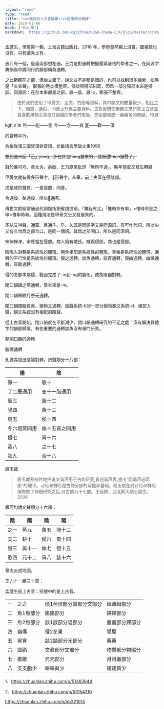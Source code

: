 ```yaml
---
layout: "read"
type: "read"
title: "<v>漢語前上古音論綱</v>前半部分摘錄"
date: 2020-01-06
book: ["01小學"]
markdown: 'https://github.com/kujihhoe/HUGO-Theme-CJK/blob/master/content/read/01-小學/101-漢語前上古音論綱.md'
---
```


孟蓬生，<v>學燈<n>第一輯</n></v>，上海古籍出版社，2016 年。<v>學燈</v>竟然網上沒賣，圖書館也沒有，只有讀秀上有。

去只有一個，魚盍兩部想相通。王力是對通轉把握最爲嚴格的學者之一，在<v>同源字典</v>韻表中將同行的韻部稱為通轉。

之此斯都在之部，但說文錯了。說文並不是都是錯的，也可以找到很多線索，如熊是「炎省聲」。鄭張的熊炎很整齊。侵談與陽部糾葛，因爲一部分陽部本來是侵談。同源詞：在存本來都是之部。設—翕，設-p，鄭張不整齊。

> 由於我們使用了甲骨文、金文、竹簡等資料，其中韻文的數量較少，相比之下，諧聲、通假、同源上升爲主要資料。這對習慣使用韻文來研究上古音並且喜歡用韻文來校訂諧聲的學者們來說，恐怕要經歷一番痛苦的轉變。<n>19頁</n>

kgh    n        th
熊——能——態
今——念——貪
堇——難——灘

的聲轉平行。

俞敏<v>後漢三國梵漢對音譜</v>，<v>俞敏語言學論文集</v>1999

~~想到溫州話「舌」jiang，那也許是tiang變來的，就跟甜thian諧聲了。~~

對於嚴可均、章太炎，俞敏、王力原來批評「無所不通」，晚年態度又發生轉變

甲骨文就有很多形聲字。𬔧形聲字，从章，前上古音在侵談部。

戌是咸的聲符，一是侵部，同音。

合通設，埶通設，所以𧜼通荅。

傳世文獻經常通過代詞複指把賓語提前。「無我有尤」「惟時命有申」=惟時命是<n>之</n>申=惟申時命。這種用法是甲骨文㞢<n>又</n>發展來的。

圣从又得聲，通窟。屈通氒。氒、久既是同源字又是同源詞。有可作代詞。所以㞢又有久均爲之部合口，是同一個詞。其爲之部開口，所以是同源詞。

宋㧲䊉浨，宋應當在侵部。商人爲有娀氏，娀爲侵部。商也是侵部。

陰陽入對轉是系統性的體現，開合相配是系統性的體現，空格是系統性的體現，通轉的平行性是系統性的體現。侵之通轉，談魚通轉，談宵通轉，侵幽通轉，幽微通轉，宵歌通轉。

侵的冬部本屬侵，戰國完成了-m到-ng的變化，成為跟幽對轉。

閉口韻跟之蒸通轉，蒸本來是-m。

閉口韻跟歌月<n>祭</n>元通轉。

閉口韻跟脂質眞、微物文通轉。諧聲系統-b的一部分變爲韻文系統-d，緝部入聲，韻文系統沒有相配的陰聲。

從上古音開始，閉口韻就在不斷減少。閉口韻通轉研究的不足之處：沒有解決具體字的韻部歸屬，有些重要的通轉<n>談魚</n>沒有專門研究。

非閉口韻的通轉

脂微通轉





孔廣森提出陰陽對轉，<v>詩聲類</v>分十八部：

| 陽               | 陰                 |
| ---------------- | ------------------ |
| 原一             | 歌十               |
| 丁二<n>辰通用</n>   | 支十一<n>脂通用</n>   |
| 辰三             | 脂十二             |
| 陽四             | 魚十三             |
| 東五             | 侯十四             |
| 冬六<n>侵蒸同用</n> | 幽十五<n>宵之同用</n> |
| 侵七             | 宵十六             |
| 蒸八             | 之十七             |
| 談九             | 合十八             |

段玉裁

> 段玉裁系统性地把<v>说文</v>谐声用于古韵研究,首创<v>谐声表</v>,提出“同谐声必同部”的理论。<v>诗经</v>和群经是古韵分部的前提和基础，段玉裁在对<v>诗经</v>和群经用韵做了详细研究之后,分古韵为十七部。<n>王延模，西北師大碩士論文，2006</n>

嚴可均<v>說文聲類</v>分十六部：

| 陰   | 陽     | 陰   | 陽     |
| ---- | ------ | ---- | ------ |
| 之一 | 蒸九   | 魚五 | 陽十三 |
| 支二 | 耕十   | 侯六 | 東十四 |
| 脂三 | 眞十一 | 幽七 | 侵十五 |
| 歌四 | 元十二 | 宵八 | 談十六 |

章太炎<v>成均圖</v>。

王力十一類三十部：

孟蓬生前上古音：括號中的是上古音。

|      |                      |                                                  |                                  |
| ---- | -------------------- | ------------------------------------------------ | -------------------------------- |
| 一   | 之<n>之</n>             | 侵1<n>蒸侵<n>部分</n>眞<n>部分</n>文<n>部分</n></n> | 緝<n>職緝<n>部分</n></n>            |
| 二   | 魚1<n>魚<n>部分</n></n> | 陽<n>陽<n>部分</n></n>                              | 鐸<n>鐸<n>部分</n></n>              |
| 三   | 魚2<n>魚<n>部分</n></n> | 談1<n>談<n>部分</n>陽<n>部分</n></n>                | 盍<n>盍<n>部分</n>鐸<n>部分</n></n> |
| 四   | 幽<n>侯</n>             | 侵2<n>冬東</n>                                      | 覺<n>屋</n>                         |
| 五   | 宵<n>宵</n>             | 談2<n>談<n>部分</n>元<n>部分</n></n>                | 藥<n>藥</n>                         |
| 六   | 微<n>脂</n>             | 文<n>眞<n>部分</n>文<n>部分</n></n>                 | 物<n>質<n>部分</n>物<n>部分</n></n> |
| 七   | 歌<n>歌</n>             | 元<n>元<n>部分</n></n>                              | 月<n>月盍<n>部分</n></n>            |
| 八   | 支<n>支脂<n>少</n></n>  | 耕<n>耕眞<n>少</n></n>                              | 錫<n>錫質<n>少</n></n>              |

1、https://zhuanlan.zhihu.com/p/51483944

2、https://zhuanlan.zhihu.com/p/53154210

https://zhuanlan.zhihu.com/p/55321014
